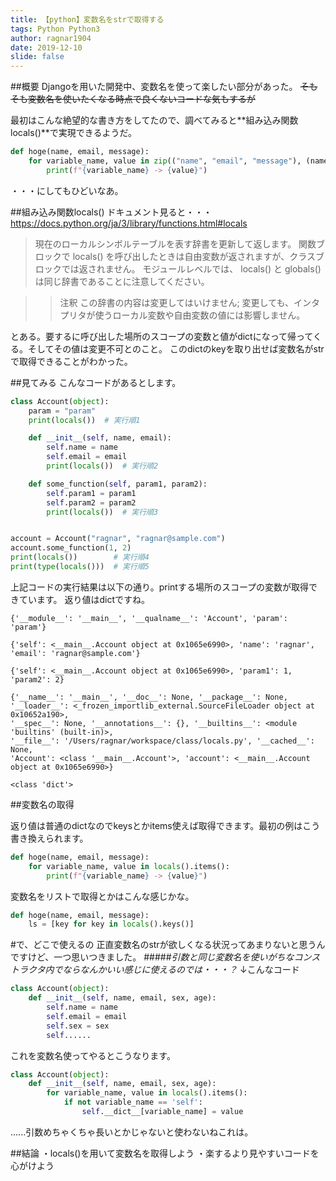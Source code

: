 ```yaml
---
title: 【python】変数名をstrで取得する
tags: Python Python3
author: ragnar1904
date: 2019-12-10
slide: false
---
```

##概要
Djangoを用いた開発中、変数名を使って楽したい部分があった。
~~そもそも変数名を使いたくなる時点で良くないコードな気もするが~~

最初はこんな絶望的な書き方をしてたので、調べてみると**組み込み関数locals()**で実現できるようだ。

```python
def hoge(name, email, message):
    for variable_name, value in zip(("name", "email", "message"), (name, email, message)):
        print(f"{variable_name} -> {value}")
```
・・・にしてもひどいなあ。


##組み込み関数locals()
ドキュメント見ると・・・
https://docs.python.org/ja/3/library/functions.html#locals
> 現在のローカルシンボルテーブルを表す辞書を更新して返します。 関数ブロックで locals() を呼び出したときは自由変数が返されますが、クラスブロックでは返されません。 モジュールレベルでは、 locals() と globals() は同じ辞書であることに注意してください。

>>注釈 この辞書の内容は変更してはいけません; 変更しても、インタプリタが使うローカル変数や自由変数の値には影響しません。

とある。要するに呼び出した場所のスコープの変数と値がdictになって帰ってくる。そしてその値は変更不可とのこと。
このdictのkeyを取り出せば変数名がstrで取得できることがわかった。

##見てみる
こんなコードがあるとします。

```python
class Account(object):
    param = "param"
    print(locals())  # 実行順1

    def __init__(self, name, email):
        self.name = name
        self.email = email
        print(locals())  # 実行順2

    def some_function(self, param1, param2):
        self.param1 = param1
        self.param2 = param2
        print(locals())  # 実行順3


account = Account("ragnar", "ragnar@sample.com")
account.some_function(1, 2)
print(locals())        # 実行順4
print(type(locals()))  # 実行順5
```

上記コードの実行結果は以下の通り。printする場所のスコープの変数が取得できています。
返り値はdictですね。

```
{'__module__': '__main__', '__qualname__': 'Account', 'param': 'param'}

{'self': <__main__.Account object at 0x1065e6990>, 'name': 'ragnar', 'email': 'ragnar@sample.com'}

{'self': <__main__.Account object at 0x1065e6990>, 'param1': 1, 'param2': 2}

{'__name__': '__main__', '__doc__': None, '__package__': None, 
'__loader__': <_frozen_importlib_external.SourceFileLoader object at 0x10652a190>, 
'__spec__': None, '__annotations__': {}, '__builtins__': <module 'builtins' (built-in)>, 
'__file__': '/Users/ragnar/workspace/class/locals.py', '__cached__': None, 
'Account': <class '__main__.Account'>, 'account': <__main__.Account object at 0x1065e6990>}

<class 'dict'>
```

##変数名の取得

返り値は普通のdictなのでkeysとかitems使えば取得できます。最初の例はこう書き換えられます。

```python
def hoge(name, email, message):
    for variable_name, value in locals().items():
        print(f"{variable_name} -> {value}")
```

変数名をリストで取得とかはこんな感じかな。

```python
def hoge(name, email, message):
    ls = [key for key in locals().keys()]
```

#で、どこで使えるの
正直変数名のstrが欲しくなる状況ってあまりないと思うんですけど、一つ思いつきました。
#####*引数と同じ変数名を使いがちなコンストラクタ内でならなんかいい感じに使えるのでは・・・？*
↓こんなコード

```python
class Account(object):
    def __init__(self, name, email, sex, age):
        self.name = name
        self.email = email
        self.sex = sex
        self......
```


これを変数名使ってやるとこうなります。

```python
class Account(object):
    def __init__(self, name, email, sex, age):
        for variable_name, value in locals().items():
            if not variable_name == 'self':
                self.__dict__[variable_name] = value
```
......引数めちゃくちゃ長いとかじゃないと使わないねこれは。


##結論
・locals()を用いて変数名を取得しよう
・楽するより見やすいコードを心がけよう



